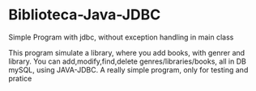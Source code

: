 # Biblioteca-Java-JDBC
Simple Program with jdbc, without exception handling in main class

This program simulate a library, where you add books, with genrer and library.
You can add,modify,find,delete genres/libraries/books, all in DB mySQL, using JAVA-JDBC.
A really simple program, only for testing and pratice
